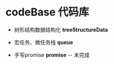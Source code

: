 # codeBase 代码库

* 树形结构数据结构化 **treeStructureData**
* 宏任务、微任务栈 **queue**

* 手写promise **promise** -- 未完成